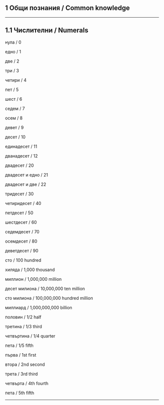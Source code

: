 ## 1 Oбщи познания / Common knowledge

----

## 1.1 Числителни / Numerals

нула / 0

едно / 1

две / 2

три / 3

четири / 4

пет / 5

шест / 6

седем / 7

осем / 8

девет / 9

десет / 10

единадесет / 11

дванадесет / 12

двадесет / 20

двадесет и едно / 21

двадесет и две / 22

тридесет / 30

четиридесет / 40

петдесет / 50

шестдесет / 60

седемдесет / 70

осемдесет / 80

деветдесет / 90

сто / 100 hundred

хиляда / 1,000 thousand

миллион / 1,000,000 million

десет милиона / 10,000,000 ten million

сто милиона / 100,000,000 hundred million

миллиард / 1,000,000,000 billion

половин / 1/2 half

третина / 1/3 third

четвъртина / 1/4 quarter

пета / 1/5 fifth

първа / 1st first

втора / 2nd second

трета / 3rd third

четвърта / 4th fourth

пета / 5th fifth

----